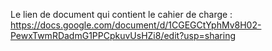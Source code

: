 Le lien de document qui contient le cahier de charge : 
https://docs.google.com/document/d/1CGEGCtYphMv8H02-PewxTwmRDadmG1PPCpkuvUsHZi8/edit?usp=sharing
